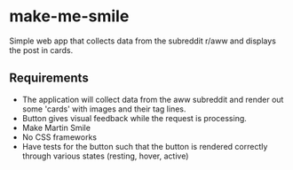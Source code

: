 # make-me-smile

Simple web app that collects data from the subreddit r/aww and displays the post in cards.

## Requirements

* The application will collect data from the aww subreddit and render out some 'cards' with images and their tag lines.
* Button gives visual feedback while the request is processing.
* Make Martin Smile
* No CSS frameworks
* Have tests for the button such that the button is rendered correctly through various states (resting, hover, active)




